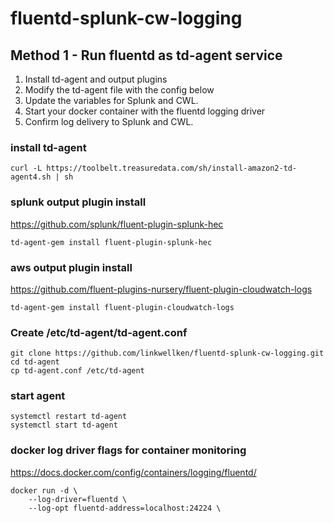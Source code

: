 # fluentd-splunk-cw-logging

## Method 1 - Run fluentd as td-agent service
1. Install td-agent and output plugins
2. Modify the td-agent file with the config below
3. Update the variables for Splunk and CWL.
4. Start your docker container with the fluentd logging driver
5. Confirm log delivery to Splunk and CWL.

### install td-agent
```
curl -L https://toolbelt.treasuredata.com/sh/install-amazon2-td-agent4.sh | sh
```

### splunk output plugin install
https://github.com/splunk/fluent-plugin-splunk-hec
```
td-agent-gem install fluent-plugin-splunk-hec
```

### aws output plugin install
https://github.com/fluent-plugins-nursery/fluent-plugin-cloudwatch-logs
```
td-agent-gem install fluent-plugin-cloudwatch-logs
```

### Create /etc/td-agent/td-agent.conf
```
git clone https://github.com/linkwellken/fluentd-splunk-cw-logging.git
cd td-agent
cp td-agent.conf /etc/td-agent
```

### start agent
```
systemctl restart td-agent
systemctl start td-agent
```

### docker log driver flags for container monitoring
https://docs.docker.com/config/containers/logging/fluentd/
```
docker run -d \
    --log-driver=fluentd \
    --log-opt fluentd-address=localhost:24224 \
```
